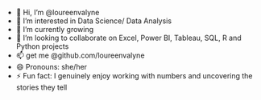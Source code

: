 - 👋 Hi, I’m @loureenvalyne
- 👀 I’m interested in Data Science/ Data Analysis
- 🌱 I’m currently growing
- 💞️ I’m looking to collaborate on Excel, Power BI, Tableau, SQL, R and Python projects
- 📫 get me @github.com/loureenvalyne
- 😄 Pronouns: she/her
- ⚡ Fun fact: I genuinely enjoy working with numbers and uncovering the stories they tell

<!---
loureenvalyne/loureenvalyne is a ✨ special ✨ repository because its `README.md` (this file) appears on your GitHub profile.
You can click the Preview link to take a look at your changes.
--->
